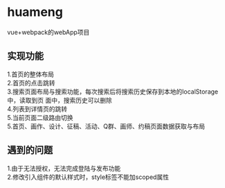 # huameng
vue+webpack的webApp项目
## 实现功能
1.首页的整体布局</br>
2.首页的点击跳转</br>
3.搜索页面布局与搜索功能，每次搜索后将搜索历史保存到本地的localStorage中，读取到页	面中，搜索历史可以删除</br>
4.列表到详情页的跳转</br>
5.当前页面二级路由切换</br>
5.首页、画作、设计、征稿、活动、Q群、画师、约稿页面数据获取与布局</br>

## 遇到的问题
1.由于无法授权，无法完成登陆与发布功能</br>
2.修改引入组件的默认样式时，style标签不能加scoped属性